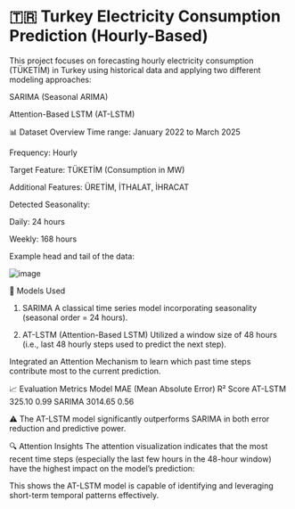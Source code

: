 # 🇹🇷 Turkey Electricity Consumption Prediction (Hourly-Based)
This project focuses on forecasting hourly electricity consumption (TÜKETİM) in Turkey using historical data and applying two different modeling approaches:

SARIMA (Seasonal ARIMA)

Attention-Based LSTM (AT-LSTM)

📊 Dataset Overview
Time range: January 2022 to March 2025

Frequency: Hourly

Target Feature: TÜKETİM (Consumption in MW)

Additional Features: ÜRETİM, İTHALAT, İHRACAT

Detected Seasonality:

Daily: 24 hours

Weekly: 168 hours

Example head and tail of the data:

![image](https://github.com/user-attachments/assets/1a045033-0b5c-4fa8-8aa6-d863006e1afe)

🧠 Models Used
1. SARIMA
A classical time series model incorporating seasonality (seasonal order = 24 hours).

2. AT-LSTM (Attention-Based LSTM)
Utilized a window size of 48 hours (i.e., last 48 hourly steps used to predict the next step).

Integrated an Attention Mechanism to learn which past time steps contribute most to the current prediction.

📈 Evaluation Metrics
Model	MAE (Mean Absolute Error)	R² Score
AT-LSTM	325.10	0.99
SARIMA	3014.65	0.56

⚠️ The AT-LSTM model significantly outperforms SARIMA in both error reduction and predictive power.

🔍 Attention Insights
The attention visualization indicates that the most recent time steps (especially the last few hours in the 48-hour window) have the highest impact on the model’s prediction:


This shows the AT-LSTM model is capable of identifying and leveraging short-term temporal patterns effectively.



